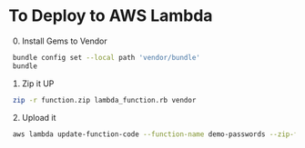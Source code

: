 # To Deploy to AWS Lambda

0. Install Gems to Vendor
```bash
 bundle config set --local path 'vendor/bundle'
 bundle
```

1. Zip it UP
```bash
 zip -r function.zip lambda_function.rb vendor
```

2. Upload it
```bash
 aws lambda update-function-code --function-name demo-passwords --zip-file fileb://function.zip
```